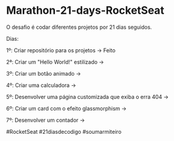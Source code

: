 # Marathon-21-days-RocketSeat

O desafio é codar diferentes projetos por 21 dias seguidos.

 Dias:
           
 1º: Criar repositório para os projetos -> Feito

 2ª: Criar um "Hello World!" estilizado ->
 
 3º: Criar um botão animado ->
 
 4º: Criar uma calculadora ->
 
 5º: Desenvolver uma página customizada que exiba o erra 404 ->
 
 6º: Criar um card com o efeito glassmorphism ->
 
 7º: Desenvolver um contador ->
  


#RocketSeat             #21diasdecodigo          #soumarmiteiro
